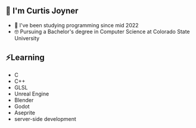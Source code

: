 ## 👋 I'm Curtis Joyner

- 🌱 I've been studying programming since mid 2022
- 🤓 Pursuing a Bachelor's degree in Computer Science at Colorado State University

## ⚡Learning

- C
- C++
- GLSL
- Unreal Engine
- Blender
- Godot
- Aseprite
- server-side development
